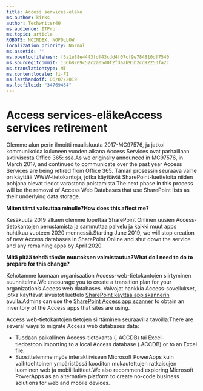 ```yaml
---
title: Access services-eläke
ms.author: kirks
author: Techwriter40
ms.audience: ITPro
ms.topic: article
ROBOTS: NOINDEX, NOFOLLOW
localization_priority: Normal
ms.assetid: ''
ms.openlocfilehash: f5a1e88e4443fdf43cdd4f07cf9e784810df7540
ms.sourcegitcommit: 136b8209c52c2a05d0f2fdaab93b2cd92253fa2c
ms.translationtype: MT
ms.contentlocale: fi-FI
ms.lasthandoff: 06/07/2019
ms.locfileid: "34769434"
---
```

# <a name="access-services-retirement"></a><span data-ttu-id="bd4aa-102">Access services-eläke</span><span class="sxs-lookup"><span data-stu-id="bd4aa-102">Access services retirement</span></span>

<span data-ttu-id="bd4aa-103">Olemme alun perin ilmoitti maaliskuuta 2017-MC97576, ja jatkoi kommunikoida kuluneen vuoden aikana Access Services ovat parhaillaan aktiivisesta Office 365: ssä.</span><span class="sxs-lookup"><span data-stu-id="bd4aa-103">As we originally announced in MC97576, in March 2017, and continued to communicate over the past year Access Services are being retired from Office 365.</span></span> <span data-ttu-id="bd4aa-104">Tämän prosessin seuraava vaihe on käyttää WWW-tietokantoja, jotka käyttävät SharePoint-luetteloita niiden pohjana olevat tiedot varastona poistamista.</span><span class="sxs-lookup"><span data-stu-id="bd4aa-104">The next phase in this process will be the removal of Access Web Databases that use SharePoint lists as their underlying data storage.</span></span>

<span data-ttu-id="bd4aa-105">**Miten tämä vaikuttaa minulle?**</span><span class="sxs-lookup"><span data-stu-id="bd4aa-105">**How does this affect me?**</span></span>

<span data-ttu-id="bd4aa-106">Kesäkuuta 2019 alkaen olemme lopettaa SharePoint Onlinen uusien Access-tietokantojen perustamista ja sammuttaa palvelu ja kaikki muut apps huhtikuu vuoteen 2020 mennessä.</span><span class="sxs-lookup"><span data-stu-id="bd4aa-106">Starting June 2019, we will stop creation of new Access databases in SharePoint Online and shut down the service and any remaining apps by April 2020.</span></span>

<span data-ttu-id="bd4aa-107">**Mitä pitää tehdä tämän muutoksen valmistautua?**</span><span class="sxs-lookup"><span data-stu-id="bd4aa-107">**What do I need to do to prepare for this change?**</span></span>

<span data-ttu-id="bd4aa-108">Kehotamme luomaan organisaation Access-web-tietokantojen siirtyminen suunnitelma.</span><span class="sxs-lookup"><span data-stu-id="bd4aa-108">We encourage you to create a transition plan for your organization’s Access web databases.</span></span> <span data-ttu-id="bd4aa-109">Valvojat hankkia Access-sovellukset, jotka käyttävät sivustot luettelo [SharePoint käyttää app skannerin](https://github.com/SharePoint/PnP-Tools/tree/master/Solutions/SharePoint.AccessApp.Scanner) avulla.</span><span class="sxs-lookup"><span data-stu-id="bd4aa-109">Admins can use the [SharePoint Access app scanner](https://github.com/SharePoint/PnP-Tools/tree/master/Solutions/SharePoint.AccessApp.Scanner) to obtain an inventory of the Access apps that sites are using.</span></span> 

<span data-ttu-id="bd4aa-110">Access web-tietokantojen tietojen siirtäminen seuraavilla tavoilla:</span><span class="sxs-lookup"><span data-stu-id="bd4aa-110">There are several ways to migrate Access web databases data:</span></span>

- <span data-ttu-id="bd4aa-111">Tuodaan paikallinen Access-tietokanta (. ACCDB) tai Excel-tiedostoon.</span><span class="sxs-lookup"><span data-stu-id="bd4aa-111">Importing to a local Access database (.ACCDB) or to an Excel file.</span></span>
- <span data-ttu-id="bd4aa-112">Suosittelemme myös interaktiiviseen Microsoft PowerApps kuin vaihtoehtoinen ympäristössä kooditon mukautettujen ratkaisujen luominen web ja mobiililaitteet.</span><span class="sxs-lookup"><span data-stu-id="bd4aa-112">We also recommend exploring Microsoft PowerApps as an alternative platform to create no-code business solutions for web and mobile devices.</span></span>